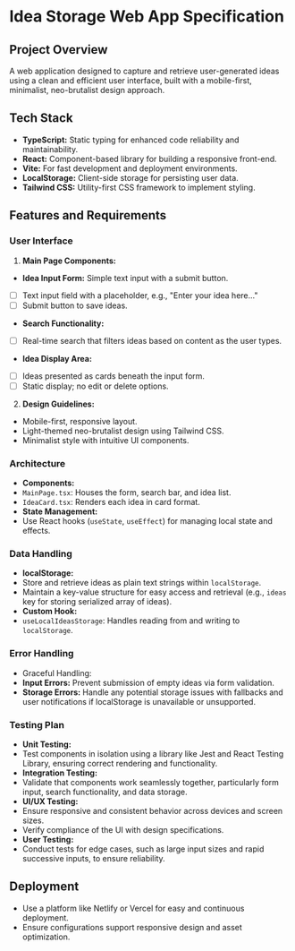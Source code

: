 # Idea Storage Web App Specification

## Project Overview
A web application designed to capture and retrieve user-generated ideas using a clean and efficient user interface, built with a mobile-first, minimalist, neo-brutalist design approach.

## Tech Stack
- **TypeScript:** Static typing for enhanced code reliability and maintainability.
- **React:** Component-based library for building a responsive front-end.
- **Vite:** For fast development and deployment environments.
- **LocalStorage:** Client-side storage for persisting user data.
- **Tailwind CSS:** Utility-first CSS framework to implement styling.

## Features and Requirements

### User Interface
1. **Main Page Components:**
- **Idea Input Form:** Simple text input with a submit button.
- [ ] Text input field with a placeholder, e.g., "Enter your idea here..."
- [ ] Submit button to save ideas.
- **Search Functionality:**
- [ ] Real-time search that filters ideas based on content as the user types.
- **Idea Display Area:**
- [ ] Ideas presented as cards beneath the input form.
- [ ] Static display; no edit or delete options.

2. **Design Guidelines:**
- Mobile-first, responsive layout.
- Light-themed neo-brutalist design using Tailwind CSS.
- Minimalist style with intuitive UI components.

### Architecture
- **Components:**
- `MainPage.tsx`: Houses the form, search bar, and idea list.
- `IdeaCard.tsx`: Renders each idea in card format.
- **State Management:**
- Use React hooks (`useState`, `useEffect`) for managing local state and effects.

### Data Handling
- **localStorage:**
- Store and retrieve ideas as plain text strings within `localStorage`.
- Maintain a key-value structure for easy access and retrieval (e.g., `ideas` key for storing serialized array of ideas).
- **Custom Hook:**
- `useLocalIdeasStorage`: Handles reading from and writing to `localStorage`.

### Error Handling
- Graceful Handling:
- **Input Errors:** Prevent submission of empty ideas via form validation.
- **Storage Errors:** Handle any potential storage issues with fallbacks and user notifications if localStorage is unavailable or unsupported.

### Testing Plan
- **Unit Testing:**
- Test components in isolation using a library like Jest and React Testing Library, ensuring correct rendering and functionality.
- **Integration Testing:**
- Validate that components work seamlessly together, particularly form input, search functionality, and data storage.
- **UI/UX Testing:**
- Ensure responsive and consistent behavior across devices and screen sizes.
- Verify compliance of the UI with design specifications.
- **User Testing:**
- Conduct tests for edge cases, such as large input sizes and rapid successive inputs, to ensure reliability.

## Deployment
- Use a platform like Netlify or Vercel for easy and continuous deployment.
- Ensure configurations support responsive design and asset optimization.
